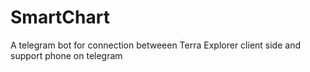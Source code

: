 # SmartChart
A telegram bot for connection betweeen Terra Explorer client side and support phone on telegram
